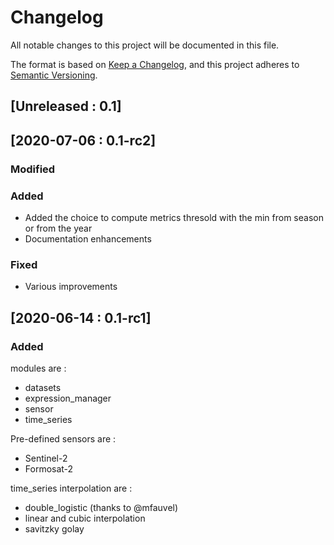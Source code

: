 # Changelog

All notable changes to this project will be documented in this file.

The format is based on [Keep a Changelog](https://keepachangelog.com/en/1.0.0/),
and this project adheres to [Semantic Versioning](https://semver.org/spec/v2.0.0.html).


## [Unreleased : 0.1]

## [2020-07-06 : 0.1-rc2]

### Modified


### Added 
- Added the choice to compute metrics thresold with the min from season or from the year
- Documentation enhancements

### Fixed
- Various improvements

## [2020-06-14 : 0.1-rc1]

### Added

modules are : 
- datasets
- expression_manager
- sensor
- time_series

Pre-defined sensors are : 
- Sentinel-2
- Formosat-2

time_series interpolation are :
- double_logistic (thanks to @mfauvel)
- linear and cubic interpolation
- savitzky golay
